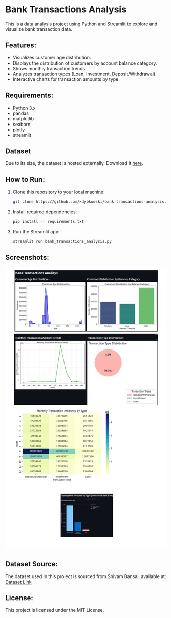 # Bank Transactions Analysis

This is a data analysis project using Python and Streamlit to explore and visualize bank transaction data.

## Features:
- Visualizes customer age distribution.
- Displays the distribution of customers by account balance category.
- Shows monthly transaction trends.
- Analyzes transaction types (Loan, Investment, Deposit/Withdrawal).
- Interactive charts for transaction amounts by type.

## Requirements:
- Python 3.x
- pandas
- matplotlib
- seaborn
- plotly
- streamlit

## Dataset
Due to its size, the dataset is hosted externally. Download it [here]([https://link-to-dataset](https://www.kaggle.com/datasets/shivamb/bank-customer-segmentation)).

## How to Run:
1. Clone this repository to your local machine:
   ```bash
   git clone https://github.com/kdybkowski/bank-transactions-analysis.git
   ```
2. Install required dependencies:
   ```bash
   pip install -r requirements.txt
   ```
3. Run the Streamlit app:
   ```bash
   streamlit run bank_transactions_analysis.py
   ```

## Screenshots:
![App Screenshot](images/screenshot.png)

## Dataset Source:
The dataset used in this project is sourced from Shivam Bansal, available at: [Dataset Link](https://www.kaggle.com/datasets/shivamb/bank-customer-segmentation)

## License:
This project is licensed under the MIT License.
